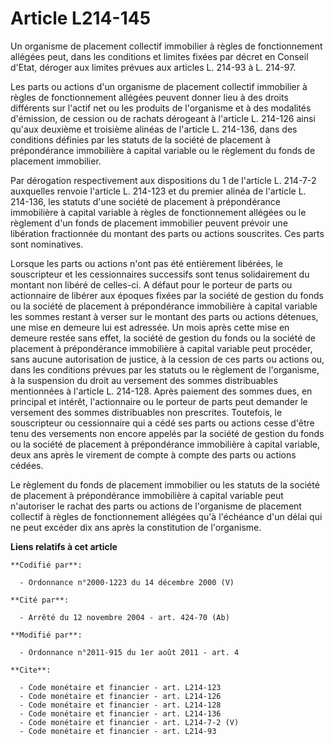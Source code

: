 # Article L214-145

Un organisme de placement collectif immobilier à règles de fonctionnement allégées peut, dans les conditions et limites
fixées par décret en Conseil d'Etat, déroger aux limites prévues aux articles L. 214-93 à L. 214-97. 

Les parts ou actions d'un organisme de placement collectif immobilier à règles de fonctionnement allégées peuvent donner lieu
à des droits différents sur l'actif net ou les produits de l'organisme et à des modalités d'émission, de cession ou de
rachats dérogeant à l'article L. 214-126 ainsi qu'aux deuxième et troisième alinéas de l'article L. 214-136, dans des
conditions définies par les statuts de la société de placement à prépondérance immobilière à capital variable ou le règlement
du fonds de placement immobilier. 

Par dérogation respectivement aux dispositions du 1 de l'article L. 214-7-2 auxquelles renvoie l'article L. 214-123 et du
premier alinéa de l'article L. 214-136, les statuts d'une société de placement à prépondérance immobilière à capital variable
à règles de fonctionnement allégées ou le règlement d'un fonds de placement immobilier peuvent prévoir une libération
fractionnée du montant des parts ou actions souscrites. Ces parts sont nominatives. 

Lorsque les parts ou actions n'ont pas été entièrement libérées, le souscripteur et les cessionnaires successifs sont tenus
solidairement du montant non libéré de celles-ci. A défaut pour le porteur de parts ou actionnaire de libérer aux époques
fixées par la société de gestion du fonds ou la société de placement à prépondérance immobilière à capital variable les
sommes restant à verser sur le montant des parts ou actions détenues, une mise en demeure lui est adressée. Un mois après
cette mise en demeure restée sans effet, la société de gestion du fonds ou la société de placement à prépondérance
immobilière à capital variable peut procéder, sans aucune autorisation de justice, à la cession de ces parts ou actions ou,
dans les conditions prévues par les statuts ou le règlement de l'organisme, à la suspension du droit au versement des sommes
distribuables mentionnées à l'article L. 214-128. Après paiement des sommes dues, en principal et intérêt, l'actionnaire ou
le porteur de parts peut demander le versement des sommes distribuables non prescrites. Toutefois, le souscripteur ou
cessionnaire qui a cédé ses parts ou actions cesse d'être tenu des versements non encore appelés par la société de gestion du
fonds ou la société de placement à prépondérance immobilière à capital variable, deux ans après le virement de compte à
compte des parts ou actions cédées. 

Le règlement du fonds de placement immobilier ou les statuts de la société de placement à prépondérance immobilière à capital
variable peut n'autoriser le rachat des parts ou actions de l'organisme de placement collectif à règles de fonctionnement
allégées qu'à l'échéance d'un délai qui ne peut excéder dix ans après la constitution de l'organisme.

**Liens relatifs à cet article**

	**Codifié par**:

	  - Ordonnance n°2000-1223 du 14 décembre 2000 (V)

	**Cité par**:

	  - Arrêté du 12 novembre 2004 - art. 424-70 (Ab)

	**Modifié par**:

	  - Ordonnance n°2011-915 du 1er août 2011 - art. 4

	**Cite**:

	  - Code monétaire et financier - art. L214-123
	  - Code monétaire et financier - art. L214-126
	  - Code monétaire et financier - art. L214-128
	  - Code monétaire et financier - art. L214-136
	  - Code monétaire et financier - art. L214-7-2 (V)
	  - Code monétaire et financier - art. L214-93
